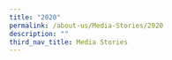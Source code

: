 ```yaml
---
title: "2020"
permalink: /about-us/Media-Stories/2020
description: ""
third_nav_title: Media Stories
---
```


